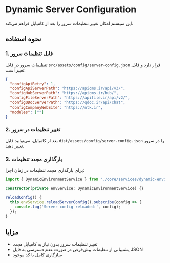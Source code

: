 # Dynamic Server Configuration

این سیستم امکان تغییر تنظیمات سرور را بعد از کامپایل فراهم می‌کند.

## نحوه استفاده

### 1. فایل تنظیمات سرور

تنظیمات سرور در فایل `src/assets/config/server-config.json` قرار دارد و قابل تغییر است:

```json
{
  "configApiRetry": 1,
  "configApiServerPath": "https://apicms.ir/api/v3/",
  "configHubServerPath": "https://apicms.ir/hub/",
  "configFileServerPath": "https://apifile.ir/api/v2/",
  "configQDocServerPath": "https://qdoc.ir/api/chat",
  "configCompanyWebSite": "https://ntk.ir",
  "modules": [""]
}
```

### 2. تغییر تنظیمات در سرور

بعد از کامپایل، می‌توانید فایل `dist/assets/config/server-config.json` را در سرور تغییر دهید.

### 3. بارگذاری مجدد تنظیمات

برای بارگذاری مجدد تنظیمات در زمان اجرا:

```typescript
import { DynamicEnvironmentService } from './core/services/dynamic-environment.service';

constructor(private envService: DynamicEnvironmentService) {}

reloadConfig() {
  this.envService.reloadServerConfig().subscribe(config => {
    console.log('Server config reloaded:', config);
  });
}
```

## مزایا

- تغییر تنظیمات سرور بدون نیاز به کامپایل مجدد
- پشتیبانی از تنظیمات پیش‌فرض در صورت عدم دسترسی به فایل JSON
- سازگاری کامل با کد موجود
